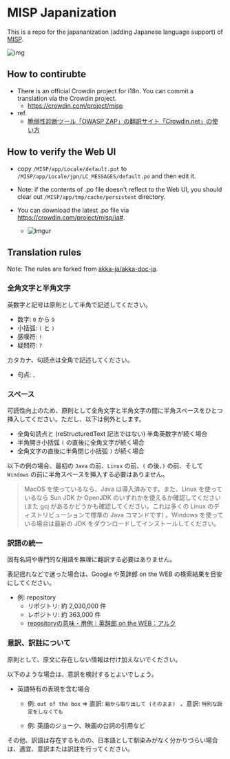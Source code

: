 # MISP Japanization

This is a repo for the japananization (adding Japanese language support) of [MISP](https://github.com/MISP/MISP).

![img](http://i0.kym-cdn.com/entries/icons/original/000/022/336/FBIonicle.png "img")

## How to contirubte

- There is an official Crowdin project for i18n. You can commit a translation via the Crowdin project.
  - https://crowdin.com/project/misp
- ref.
  - [脆弱性診断ツール「OWASP ZAP」の翻訳サイト「Crowdin.net」の使い方](https://qiita.com/nightyknite/items/402e639b9d64d8f8eca5)

## How to verify the Web UI

- copy `/MISP/app/Locale/default.pot` to `/MISP/app/Locale/jpn/LC_MESSAGES/default.po` and then edit it.
- Note: if the contents of .po file doesn't reflect to the Web UI, you should clear out `/MISP/app/tmp/cache/persistent` directory.

- You can download the latest .po file via https://crowdin.com/project/misp/ja#.
  - ![Imgur](https://i.imgur.com/lyw2YLy.png)

## Translation rules

Note: The rules are forked from [akka-ja/akka-doc-ja](https://github.com/akka-ja/akka-doc-ja).

### 全角文字と半角文字

英数字と記号は原則として半角で記述してください。

- 数字: `0` から `9`
- 小括弧: `(` と `)`
- 感嘆符: `!`
- 疑問符: `?`

カタカナ、句読点は全角で記述してください。

- 句点: `、`

### スペース

可読性向上のため、原則として全角文字と半角文字の間に半角スペースをひとつ挿入してください。ただし、以下は例外とします。

- 全角句読点と (reStructuredText 記法ではない) 半角英数字が続く場合
- 半角開き小括弧 `(` の直後に全角文字が続く場合
- 全角文字の直後に半角閉じ小括弧 `)` が続く場合

以下の例の場合、最初の `Java` の前、`Linux` の前、`(` の後、`)` の前、そして `Windows` の前に半角スペースを挿入する必要はありません。

> MacOS を使っているなら、Java は導入済みです。また、Linux を使っているなら Sun JDK か OpenJDK のいずれかを使えるか確認してください (また gcj があるかどうかも確認してください。これは多くの Linux のディストリビューションで標準の Java コマンドです) 。Windows を使っている場合は最新の JDK をダウンロードしてインストールしてください。

### 訳語の統一

固有名詞や専門的な用語を無理に翻訳する必要はありません。

表記揺れなどで迷った場合は、Google や英辞郎 on the WEB の検索結果を目安にしてください。

- 例: repository
  - リポジトリ: 約 2,030,000 件
  - レポジトリ: 約 363,000 件
  - [repositoryの意味・用例｜英辞郎 on the WEB：アルク](http://eow.alc.co.jp/search?q=repository)

### 意訳、訳註について

原則として、原文に存在しない情報は付け加えないでください。

以下のような場合は、意訳を検討するとよいでしょう。

- 英語特有の表現を含む場合
  - 例: `out of the box` => 直訳: `箱から取り出して (そのまま) `  、意訳: `特別な設定をしなくても`

  - 例: 英語のジョーク、映画の台詞の引用など

その他、訳語は存在するものの、日本語として馴染みがなく分かりづらい場合は、適宜、意訳または訳註を行ってください。
